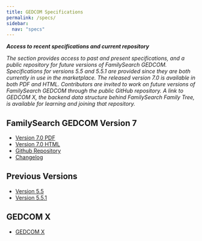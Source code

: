 ```yaml
---
title: GEDCOM Specifications
permalink: /specs/
sidebar:
  nav: "specs"
---
```

***Access to recent specifications and current repository***

*The section provides access to past and present specifications, and a public repository for future versions of FamilySearch GEDCOM. Specifications for versions 5.5 and 5.5.1 are provided since they are both currently in use in the marketplace.  The released version 7.0 is available in both PDF and HTML. Contributors are invited to work on future versions of FamilySearch GEDCOM through the public GitHub repository. A link to GEDCOM X, the backend data structure behind FamilySearch Family Tree, is available for learning and joining that repository.*

## FamilySearch GEDCOM Version 7

- [Version 7.0 PDF](/specifications/FamilySearchGEDCOMv7.pdf) 
- [Version 7.0 HTML](/specifications/FamilySearchGEDCOMv7.html)
- [Github Repository](https://github.com/familysearch/GEDCOM)
- [Changelog](/changelog/)

## Previous Versions

- [Version 5.5](/specifications/ged55.pdf)
- [Version 5.5.1](/specifications/ged551.pdf)

## GEDCOM X

- [GEDCOM X](http://gedcomx.org)
